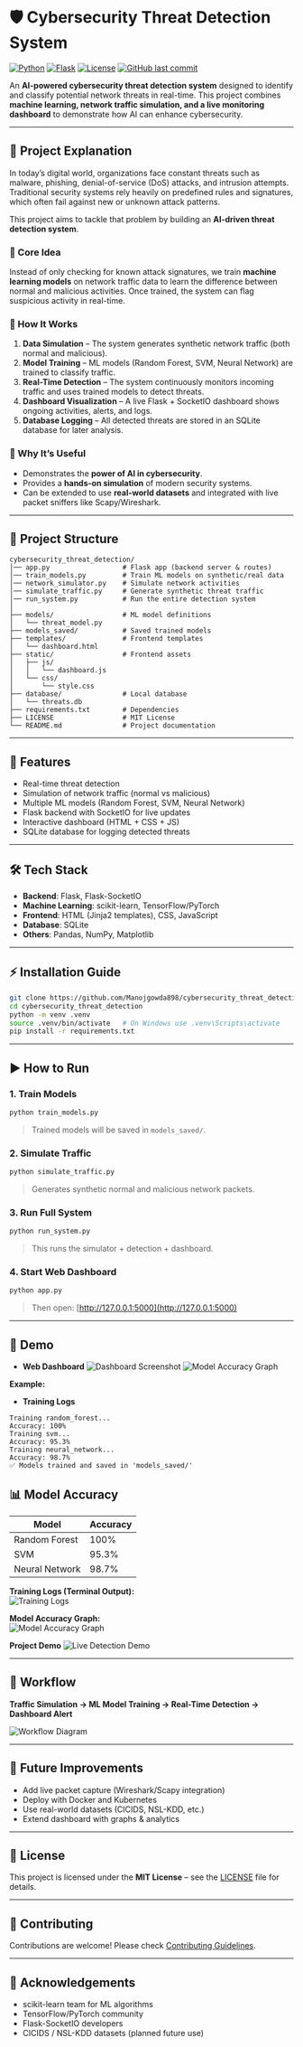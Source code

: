 # 🛡️ Cybersecurity Threat Detection System

[![Python](https://img.shields.io/badge/python-3.11-blue)](https://www.python.org/)
[![Flask](https://img.shields.io/badge/flask-3.1.2-orange)](https://palletsprojects.com/p/flask/)
[![License](https://img.shields.io/badge/license-MIT-green)](LICENSE)
[![GitHub last commit](https://img.shields.io/github/last-commit/Manojgowda898/cybersecurity_threat_detection)](https://github.com/Manojgowda898/cybersecurity_threat_detection)

An **AI-powered cybersecurity threat detection system** designed to identify and classify potential network threats in real-time. This project combines **machine learning, network traffic simulation, and a live monitoring dashboard** to demonstrate how AI can enhance cybersecurity.

---

## 📖 Project Explanation

In today’s digital world, organizations face constant threats such as malware, phishing, denial-of-service (DoS) attacks, and intrusion attempts. Traditional security systems rely heavily on predefined rules and signatures, which often fail against new or unknown attack patterns.

This project aims to tackle that problem by building an **AI-driven threat detection system**.

### 🔹 Core Idea
Instead of only checking for known attack signatures, we train **machine learning models** on network traffic data to learn the difference between normal and malicious activities. Once trained, the system can flag suspicious activity in real-time.

### 🔹 How It Works
1. **Data Simulation** – The system generates synthetic network traffic (both normal and malicious).
2. **Model Training** – ML models (Random Forest, SVM, Neural Network) are trained to classify traffic.
3. **Real-Time Detection** – The system continuously monitors incoming traffic and uses trained models to detect threats.
4. **Dashboard Visualization** – A live Flask + SocketIO dashboard shows ongoing activities, alerts, and logs.
5. **Database Logging** – All detected threats are stored in an SQLite database for later analysis.

### 🔹 Why It’s Useful
- Demonstrates the **power of AI in cybersecurity**.
- Provides a **hands-on simulation** of modern security systems.
- Can be extended to use **real-world datasets** and integrated with live packet sniffers like Scapy/Wireshark.

---

## 📂 Project Structure
```
cybersecurity_threat_detection/
│── app.py                  # Flask app (backend server & routes)
│── train_models.py         # Train ML models on synthetic/real data
│── network_simulator.py    # Simulate network activities
│── simulate_traffic.py     # Generate synthetic threat traffic
│── run_system.py           # Run the entire detection system
│
├── models/                 # ML model definitions
│   └── threat_model.py
├── models_saved/           # Saved trained models
├── templates/              # Frontend templates
│   └── dashboard.html
├── static/                 # Frontend assets
│   ├── js/
│   │   └── dashboard.js
│   └── css/
│       └── style.css
├── database/               # Local database
│   └── threats.db
├── requirements.txt        # Dependencies
├── LICENSE                 # MIT License
└── README.md               # Project documentation
```

---

## 🚀 Features
- Real-time threat detection
- Simulation of network traffic (normal vs malicious)
- Multiple ML models (Random Forest, SVM, Neural Network)
- Flask backend with SocketIO for live updates
- Interactive dashboard (HTML + CSS + JS)
- SQLite database for logging detected threats

---

## 🛠️ Tech Stack
- **Backend**: Flask, Flask-SocketIO
- **Machine Learning**: scikit-learn, TensorFlow/PyTorch
- **Frontend**: HTML (Jinja2 templates), CSS, JavaScript
- **Database**: SQLite
- **Others**: Pandas, NumPy, Matplotlib

---

## ⚡ Installation Guide
```bash
git clone https://github.com/Manojgowda898/cybersecurity_threat_detection.git
cd cybersecurity_threat_detection
python -m venv .venv
source .venv/bin/activate   # On Windows use .venv\Scripts\activate
pip install -r requirements.txt
```

---

## ▶️ How to Run

### 1. Train Models
```bash
python train_models.py
```
> Trained models will be saved in `models_saved/`.

### 2. Simulate Traffic
```bash
python simulate_traffic.py
```
> Generates synthetic normal and malicious network packets.

### 3. Run Full System
```bash
python run_system.py
```
> This runs the simulator + detection + dashboard.

### 4. Start Web Dashboard
```bash
python app.py
```
> Then open: [http://127.0.0.1:5000](http://127.0.0.1:5000)

---

## 🎥 Demo

- **Web Dashboard**
![Dashboard Screenshot](docs/demo-dashboard.png)
![Model Accuracy Graph](docs/threat_classification_graph.png)

**Example:**
- **Training Logs**
```
Training random_forest...
Accuracy: 100%
Training svm...
Accuracy: 95.3%
Training neural_network...
Accuracy: 98.7%
✅ Models trained and saved in 'models_saved/'
```
## 📊 Model Accuracy

| Model           | Accuracy |
|-----------------|----------|
| Random Forest   | 100%     |
| SVM             | 95.3%    |
| Neural Network  | 98.7%    |

**Training Logs (Terminal Output):**  
![Training Logs](docs/training-logs.png)

**Model Accuracy Graph:**  
![Model Accuracy Graph](docs/model-accuracy-graph.png)

**Project Demo**
![Live Detection Demo](docs/live_demo.gif)

---

## 🔄 Workflow
**Traffic Simulation → ML Model Training → Real-Time Detection → Dashboard Alert**

![Workflow Diagram](docs/workflow.png)

---

## 🌱 Future Improvements
- Add live packet capture (Wireshark/Scapy integration)
- Deploy with Docker and Kubernetes
- Use real-world datasets (CICIDS, NSL-KDD, etc.)
- Extend dashboard with graphs & analytics

---

## 📜 License
This project is licensed under the **MIT License** – see the [LICENSE](LICENSE) file for details.

---

## 🤝 Contributing
Contributions are welcome! Please check [Contributing Guidelines](CONTRIBUTING.md).

---

## 🙌 Acknowledgements
- scikit-learn team for ML algorithms
- TensorFlow/PyTorch community
- Flask-SocketIO developers
- CICIDS / NSL-KDD datasets (planned future use)

